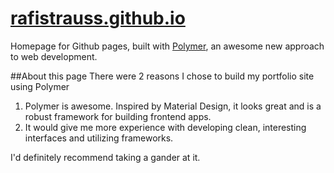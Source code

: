 [rafistrauss.github.io](http://rafistrauss.github.io/)
=====================

Homepage for Github pages, built with [Polymer](https://www.polymer-project.org/), an awesome new approach to web development.

##About this page
There were 2 reasons I chose to build my portfolio site using Polymer

1. Polymer is awesome. Inspired by Material Design, it looks great and is a robust framework for building frontend apps.
2. It would give me more experience with developing clean, interesting interfaces and utilizing frameworks.

I'd definitely recommend taking a gander at it. 

